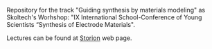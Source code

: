 Repository for the track "Guiding synthesis by materials modeling" as Skoltech's Worhshop: "IX International School-Conference of Young Scientists “Synthesis of Electrode Materials".

Lectures can be found at [Storion](https://storion.ru/courses/crash-2) web page.

